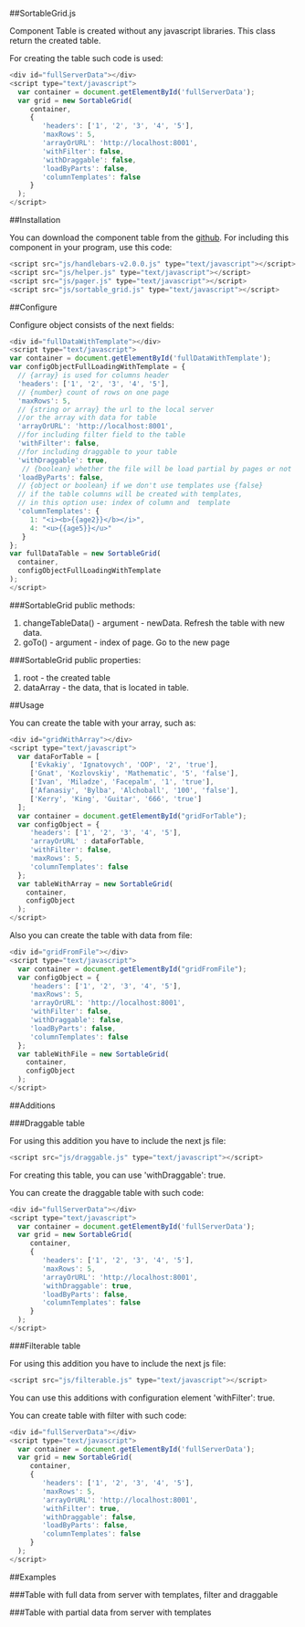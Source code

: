 ##SortableGrid.js

Component Table is created without any javascript libraries.
This class return the created table.

For creating the table such code is used:

```js
<div id="fullServerData"></div>
<script type="text/javascript">
  var container = document.getElementById('fullServerData');
  var grid = new SortableGrid(
     container,
     {
        'headers': ['1', '2', '3', '4', '5'],
        'maxRows': 5,
        'arrayOrURL': 'http://localhost:8001',
        'withFilter': false,
        'withDraggable': false,
        'loadByParts': false,
        'columnTemplates': false
     }
  );
</script>
```

##Installation

You can download the component table from the [github](https://github.com/neformal13/TeamvoyFrontend). For including
this component in your program, use this code:

```js
<script src="js/handlebars-v2.0.0.js" type="text/javascript"></script>
<script src="js/helper.js" type="text/javascript"></script>
<script src="js/pager.js" type="text/javascript"></script>
<script src="js/sortable_grid.js" type="text/javascript"></script>
```

##Configure

Configure object consists of the next fields:

```js
<div id="fullDataWithTemplate"></div>
<script type="text/javascript">
var container = document.getElementById('fullDataWithTemplate');
var configObjectFullLoadingWithTemplate = {
  // {array} is used for columns header
  'headers': ['1', '2', '3', '4', '5'],
  // {number} count of rows on one page
  'maxRows': 5,
  // {string or array} the url to the local server
  //or the array with data for table
  'arrayOrURL': 'http://localhost:8001',
  //for including filter field to the table
  'withFilter': false,
  //for including draggable to your table
  'withDraggable': true,
   // {boolean} whether the file will be load partial by pages or not
  'loadByParts': false,
  // {object or boolean} if we don't use templates use {false}
  // if the table columns will be created with templates,
  // in this option use: index of column and  template
  'columnTemplates': {
     1: "<i><b>{{age2}}</b></i>",
     4: "<u>{{age5}}</u>"
   }
};
var fullDataTable = new SortableGrid(
  container,
  configObjectFullLoadingWithTemplate
);
</script>
```

###SortableGrid public methods:

1. changeTableData() - argument - newData. Refresh the table with new data.
2. goTo() - argument - index of page. Go to the new page

###SortableGrid public properties:
1. root - the created table
2. dataArray - the data, that is located in table.

##Usage

You can create the table with your array, such as:

```js
<div id="gridWithArray"></div>
<script type="text/javascript">
  var dataForTable = [
     ['Evkakiy', 'Ignatovych', 'OOP', '2', 'true'],
     ['Gnat', 'Kozlovskiy', 'Mathematic', '5', 'false'],
     ['Ivan', 'Miladze', 'Facepalm', '1', 'true'],
     ['Afanasiy', 'Bylba', 'Alchoball', '100', 'false'],
     ['Kerry', 'King', 'Guitar', '666', 'true']
  ];
  var container = document.getElementById("gridForTable");
  var configObject = {
     'headers': ['1', '2', '3', '4', '5'],
     'arrayOrURL' : dataForTable,
     'withFilter': false,
     'maxRows': 5,
     'columnTemplates': false
  };
  var tableWithArray = new SortableGrid(
    container,
    configObject
  );
</script>
```

Also you can create the table with data from file:

```js
<div id="gridFromFile"></div>
<script type="text/javascript">
  var container = document.getElementById("gridFromFile");
  var configObject = {
     'headers': ['1', '2', '3', '4', '5'],
     'maxRows': 5,
     'arrayOrURL': 'http://localhost:8001',
     'withFilter': false,
     'withDraggable': false,
     'loadByParts': false,
     'columnTemplates': false
  };
  var tableWithFile = new SortableGrid(
    container,
    configObject
  );
</script>
```

##Additions

###Draggable table

For using this addition you have to include the next js file:

```js
<script src="js/draggable.js" type="text/javascript"></script>
```

For creating this table, you can use 'withDraggable': true.

You can create the draggable table with such code:

```js
<div id="fullServerData"></div>
<script type="text/javascript">
  var container = document.getElementById('fullServerData');
  var grid = new SortableGrid(
     container,
     {
        'headers': ['1', '2', '3', '4', '5'],
        'maxRows': 5,
        'arrayOrURL': 'http://localhost:8001',
        'withDraggable': true,
        'loadByParts': false,
        'columnTemplates': false
     }
  );
</script>
```

###Filterable table

For using this addition you have to include the next js file:

```js
<script src="js/filterable.js" type="text/javascript"></script>
```

You can use this additions with configuration element 'withFilter': true.

You can create table with filter with such code:

```js
<div id="fullServerData"></div>
<script type="text/javascript">
  var container = document.getElementById('fullServerData');
  var grid = new SortableGrid(
     container,
     {
        'headers': ['1', '2', '3', '4', '5'],
        'maxRows': 5,
        'arrayOrURL': 'http://localhost:8001',
        'withFilter': true,
        'withDraggable': false,
        'loadByParts': false,
        'columnTemplates': false
     }
  );
</script>
```

##Examples

###Table with full data from server with templates, filter and draggable

<div id="withTemplate" class="table-responsive"></div>

###Table with partial data from server with templates

<div id="partialServerData" class="table-responsive"></div>

